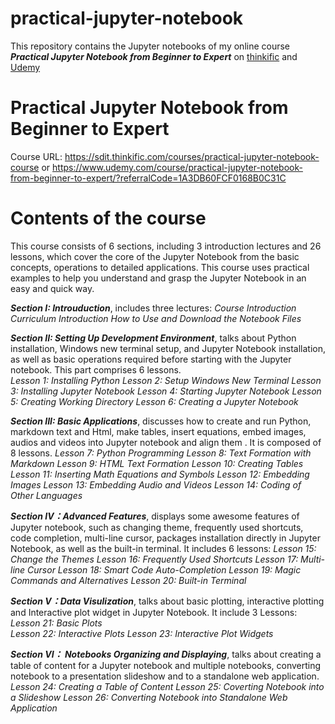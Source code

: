 # practical-jupyter-notebook
This repository contains the Jupyter notebooks of my online course ***Practical Jupyter Notebook from Beginner to Expert*** on [thinkific](https://sdit.thinkific.com/courses/practical-jupyter-notebook-course) and [Udemy](https://www.udemy.com/course/practical-jupyter-notebook-from-beginner-to-expert/?referralCode=1A3DB60FCF0168B0C31C)
# Practical Jupyter Notebook from Beginner to Expert
Course URL: https://sdit.thinkific.com/courses/practical-jupyter-notebook-course  or 
https://www.udemy.com/course/practical-jupyter-notebook-from-beginner-to-expert/?referralCode=1A3DB60FCF0168B0C31C

# Contents of the course
This course consists of 6 sections, including 3 introduction lectures and 26 lessons, which cover the core of the Jupyter Notebook from the basic concepts, operations to detailed applications. This course uses practical examples to help you understand and grasp the Jupyter Notebook in an easy and quick way. 

***Section I: Introuduction***, includes three lectures:
*Course Introduction*
*Curriculum Introduction*
*How to Use and Download the Notebook Files*

***Section II: Setting Up Development Environment***, talks about Python installation, Windows new terminal setup, and Jupyter Notebook installation, as well as basic operations required before starting with the Jupyter notebook. This part comprises 6 lessons.     
*Lesson 1: Installing Python
Lesson 2: Setup Windows New Terminal 
Lesson 3: Installing Jupyter Notebook
Lesson 4: Starting Jupyter Notebook
Lesson 5: Creating Working Directory
Lesson 6: Creating a Jupyter Notebook*

***Section III: Basic Applications***, discusses how to create and run Python, markdown text and Html, make tables, insert equations, embed images, audios and videos into Jupyter notebook and align them . It is composed of 8 lessons. 
*Lesson 7: Python Programming 
Lesson 8: Text Formation with Markdown 
Lesson 9: HTML Text Formation
Lesson 10: Creating Tables
Lesson 11: Inserting Math Equations and Symbols
Lesson 12: Embedding Images
Lesson 13: Embedding Audio and Videos
Lesson 14: Coding of Other Languages*

***Section IV：Advanced Features***, displays some awesome features of Jupyter notebook, such as changing theme, frequently used shortcuts, code completion, multi-line cursor, packages installation directly in Jupyter Notebook, as well as the built-in terminal. It includes 6 lessons:
*Lesson 15: Change the Themes
Lesson 16: Frequently Used Shortcuts
Lesson 17: Multi-line Cursor
Lesson 18: Smart Code Auto-Completion
Lesson 19: Magic Commands and Alternatives
Lesson 20: Built-in Terminal*

***Section V：Data Visulization***, talks about basic plotting, interactive plotting and Interactive plot widget in Jupyter Notebook. It include 3 Lessons:
*Lesson 21: Basic Plots      
Lesson 22: Interactive Plots
Lesson 23: Interactive Plot Widgets*

***Section VI： Notebooks Organizing and Displaying***, talks about creating a table of content for a Jupyter notebook and multiple notebooks, converting notebook to a presentation slideshow and to a standalone web application.    
*Lesson 24: Creating a Table of Content 
Lesson 25: Coverting Notebook into a Slideshow
Lesson 26: Converting Notebook into Standalone Web Application*
